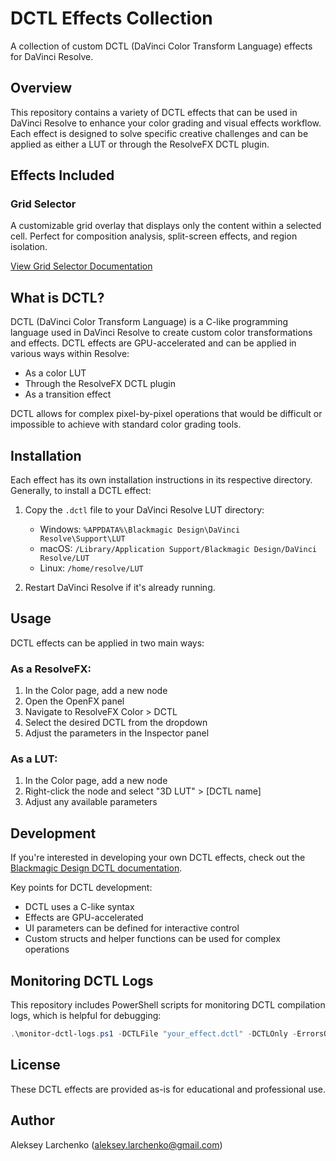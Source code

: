# DCTL Effects Collection

A collection of custom DCTL (DaVinci Color Transform Language) effects for DaVinci Resolve.

## Overview

This repository contains a variety of DCTL effects that can be used in DaVinci Resolve to enhance your color grading and visual effects workflow. Each effect is designed to solve specific creative challenges and can be applied as either a LUT or through the ResolveFX DCTL plugin.

## Effects Included

### Grid Selector

A customizable grid overlay that displays only the content within a selected cell. Perfect for composition analysis, split-screen effects, and region isolation.

[View Grid Selector Documentation](dctl/grid-selector/README.md)

## What is DCTL?

DCTL (DaVinci Color Transform Language) is a C-like programming language used in DaVinci Resolve to create custom color transformations and effects. DCTL effects are GPU-accelerated and can be applied in various ways within Resolve:

- As a color LUT
- Through the ResolveFX DCTL plugin
- As a transition effect

DCTL allows for complex pixel-by-pixel operations that would be difficult or impossible to achieve with standard color grading tools.

## Installation

Each effect has its own installation instructions in its respective directory. Generally, to install a DCTL effect:

1. Copy the `.dctl` file to your DaVinci Resolve LUT directory:

   - Windows: `%APPDATA%\Blackmagic Design\DaVinci Resolve\Support\LUT`
   - macOS: `/Library/Application Support/Blackmagic Design/DaVinci Resolve/LUT`
   - Linux: `/home/resolve/LUT`

2. Restart DaVinci Resolve if it's already running.

## Usage

DCTL effects can be applied in two main ways:

### As a ResolveFX:

1. In the Color page, add a new node
2. Open the OpenFX panel
3. Navigate to ResolveFX Color > DCTL
4. Select the desired DCTL from the dropdown
5. Adjust the parameters in the Inspector panel

### As a LUT:

1. In the Color page, add a new node
2. Right-click the node and select "3D LUT" > [DCTL name]
3. Adjust any available parameters

## Development

If you're interested in developing your own DCTL effects, check out the [Blackmagic Design DCTL documentation](https://documents.blackmagicdesign.com/UserManuals/DaVinci_Resolve_17_DCTL_Developer_Guide.pdf).

Key points for DCTL development:

- DCTL uses a C-like syntax
- Effects are GPU-accelerated
- UI parameters can be defined for interactive control
- Custom structs and helper functions can be used for complex operations

## Monitoring DCTL Logs

This repository includes PowerShell scripts for monitoring DCTL compilation logs, which is helpful for debugging:

```powershell
.\monitor-dctl-logs.ps1 -DCTLFile "your_effect.dctl" -DCTLOnly -ErrorsOnly
```

## License

These DCTL effects are provided as-is for educational and professional use.

## Author

Aleksey Larchenko (aleksey.larchenko@gmail.com)
